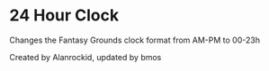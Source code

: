 # 24 Hour Clock

Changes the Fantasy Grounds clock format from AM-PM to 00-23h

Created by Alanrockid, updated by bmos
